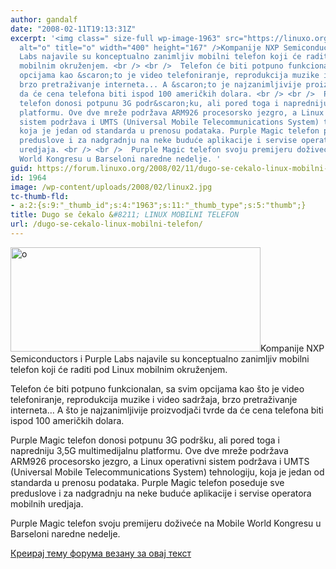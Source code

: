 ```yaml
---
author: gandalf
date: "2008-02-11T19:13:31Z"
excerpt: '<img class=" size-full wp-image-1963" src="https://linuxo.org/wp-content/uploads/2008/02/linux2.jpg"
  alt="o" title="o" width="400" height="167" />Kompanije NXP Semiconductors i Purple
  Labs najavile su konceptualno zanimljiv mobilni telefon koji će raditi pod Linux
  mobilnim okruženjem. <br /> <br />  Telefon će biti potpuno funkcionalan, sa svim
  opcijama kao &scaron;to je video telefoniranje, reprodukcija muzike i video sadržaja,
  brzo pretraživanje interneta... A &scaron;to je najzanimljivije proizvodjači tvrde
  da će cena telefona biti ispod 100 američkih dolara. <br /> <br />  Purple Magic
  telefon donosi potpunu 3G podr&scaron;ku, ali pored toga i napredniju 3,5G multimedijalnu
  platformu. Ove dve mreže podržava ARM926 procesorsko jezgro, a Linux operativni
  sistem podržava i UMTS (Universal Mobile Telecommunications System) tehnologiju,
  koja je jedan od standarda u prenosu podataka. Purple Magic telefon poseduje sve
  preduslove i za nadgradnju na neke buduće aplikacije i servise operatora mobilnih
  uredjaja. <br /> <br />  Purple Magic telefon svoju premijeru doživeće na Mobile
  World Kongresu u Barseloni naredne nedelje. '
guid: https://forum.linuxo.org/2008/02/11/dugo-se-cekalo-linux-mobilni-telefon/
id: 1964
image: /wp-content/uploads/2008/02/linux2.jpg
tc-thumb-fld:
- a:2:{s:9:"_thumb_id";s:4:"1963";s:11:"_thumb_type";s:5:"thumb";}
title: Dugo se čekalo &#8211; LINUX MOBILNI TELEFON
url: /dugo-se-cekalo-linux-mobilni-telefon/
---
```

<img class=" size-full wp-image-1963" src="https://linuxo.org/wp-content/uploads/2008/02/linux2.jpg" alt="o" title="o" width="400" height="167" srcset="https://linuxo.org/wp-content/uploads/2008/02/linux2.jpg 400w, https://linuxo.org/wp-content/uploads/2008/02/linux2-300x125.jpg 300w" sizes="(max-width: 400px) 100vw, 400px" />Kompanije NXP Semiconductors i Purple Labs najavile su konceptualno zanimljiv mobilni telefon koji će raditi pod Linux mobilnim okruženjem. 

Telefon će biti potpuno funkcionalan, sa svim opcijama kao &scaron;to je video telefoniranje, reprodukcija muzike i video sadržaja, brzo pretraživanje interneta&#8230; A &scaron;to je najzanimljivije proizvodjači tvrde da će cena telefona biti ispod 100 američkih dolara. 

Purple Magic telefon donosi potpunu 3G podr&scaron;ku, ali pored toga i napredniju 3,5G multimedijalnu platformu. Ove dve mreže podržava ARM926 procesorsko jezgro, a Linux operativni sistem podržava i UMTS (Universal Mobile Telecommunications System) tehnologiju, koja je jedan od standarda u prenosu podataka. Purple Magic telefon poseduje sve preduslove i za nadgradnju na neke buduće aplikacije i servise operatora mobilnih uredjaja. 

Purple Magic telefon svoju premijeru doživeće na Mobile World Kongresu u Barseloni naredne nedelje. <!--break-->

[Креирај тему форума везану за овај текст](https://linuxo.org/nova-tema-na-forumu/?se_pid=1964)